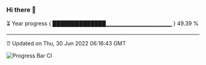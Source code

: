 ### Hi there 👋

⏳ Year progress { ██████████████▁▁▁▁▁▁▁▁▁▁▁▁▁▁▁▁ } 49.39 %

---

⏰ Updated on Thu, 30 Jun 2022 06:16:43 GMT

![Progress Bar CI](https://github.com/liununu/liununu/workflows/Progress%20Bar%20CI/badge.svg)
